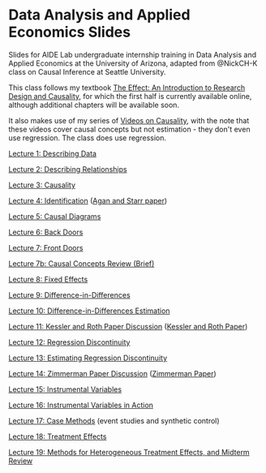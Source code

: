 # Data Analysis and Applied Economics Slides
Slides for AIDE Lab undergraduate internship training in Data Analysis and Applied Economics at the University of Arizona, adapted from @NickCH-K class on Causal Inference at Seattle University.

This class follows my textbook [The Effect: An Introduction to Research Design and Causality](http://nickchk.com/causalitybook.html), for which the first half is currently available online, although additional chapters will be available soon.

It also makes use of my series of [Videos on Causality](http://nickchk.com/videos.html#causality), with the note that these videos cover causal concepts but not estimation - they don't even use regression. The class does use regression.

[Lecture 1: Describing Data](http://nickch-k.github.io/CausalitySlides/Lecture_01_Describing_Data.html)

[Lecture 2: Describing Relationships](https://nickch-k.github.io/CausalitySlides/Lecture_02_Describing_Relationships.html#/)

[Lecture 3: Causality](https://nickch-k.github.io/CausalitySlides/Lecture_03_Causality.html#/)

[Lecture 4: Identification](https://nickch-k.github.io/CausalitySlides/Lecture_04_Identification.html#/) ([Agan and Starr paper](https://nickch-k.github.io/CausalitySlides/Lecture_04_Agan_Starr_2017.pdf))

[Lecture 5: Causal Diagrams](https://nickch-k.github.io/CausalitySlides/Lecture_05_Causal_Diagrams.html#/)

[Lecture 6: Back Doors](https://nickch-k.github.io/CausalitySlides/Lecture_06_Back_Doors.html#/)

[Lecture 7: Front Doors](https://nickch-k.github.io/CausalitySlides/Lecture_07_Front_Doors.html#/)

[Lecture 7b: Causal Concepts Review (Brief)](https://nickch-k.github.io/CausalitySlides/Lecture_07b_Causal_Concepts_Midterm_Review_Brief.html#/)

[Lecture 8: Fixed Effects](https://nickch-k.github.io/CausalitySlides/Lecture_08_Fixed_Effects.html#/)

[Lecture 9: Difference-in-Differences](https://nickch-k.github.io/CausalitySlides/Lecture_09_Difference_in_Differences.html#/)

[Lecture 10: Difference-in-Differences Estimation](https://nickch-k.github.io/CausalitySlides/Lecture_10_Difference_in_Differences_Estimation.html#/)

[Lecture 11: Kessler and Roth Paper Discussion](https://nickch-k.github.io/CausalitySlides/Lecture_11_Kessler_Roth.html#/) ([Kessler and Roth Paper](https://github.com/NickCH-K/CausalitySlides/blob/main/Lecture_11_Kessler_Roth_Paper.pdf))

[Lecture 12: Regression Discontinuity](https://nickch-k.github.io/CausalitySlides/Lecture_12_Regression_Discontinuity.html#/discussion-3)

[Lecture 13: Estimating Regression Discontinuity](https://nickch-k.github.io/CausalitySlides/Lecture_13_Estimating_Regression_Discontinuity.html#/)

[Lecture 14: Zimmerman Paper Discussion](https://nickch-k.github.io/CausalitySlides/Lecture_14_Zimmerman.html) ([Zimmerman Paper](https://github.com/NickCH-K/CausalitySlides/blob/main/Lecture_14_Zimmerman.pdf))

[Lecture 15: Instrumental Variables](https://nickch-k.github.io/CausalitySlides/Lecture_15_Instrumental_Variables.html)

[Lecture 16: Instrumental Variables in Action](https://nickch-k.github.io/CausalitySlides/Lecture_16_Instrumental_Variables_in_Action.html#/)

[Lecture 17: Case Methods](https://nickch-k.github.io/CausalitySlides/Lecture_17_Case_Methods.html) (event studies and synthetic control)

[Lecture 18: Treatment Effects](https://nickch-k.github.io/CausalitySlides/Lecture_18_Treatment_Effects.html#/)

[Lecture 19: Methods for Heterogeneous Treatment Effects, and Midterm Review](https://nickch-k.github.io/CausalitySlides/Lecture_19_Causal_Midterm_Review.html#/)


